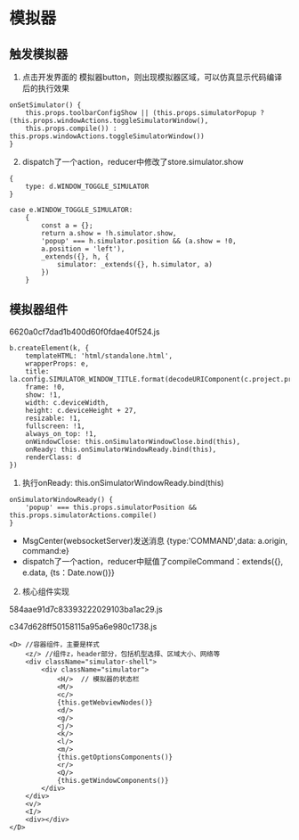 # 模拟器
## 触发模拟器
1. 点击开发界面的 模拟器button，则出现模拟器区域，可以仿真显示代码编译后的执行效果
```
onSetSimulator() {
    this.props.toolbarConfigShow || (this.props.simulatorPopup ? (this.props.windowActions.toggleSimulatorWindow(),
    this.props.compile()) : this.props.windowActions.toggleSimulatorWindow())
}
```
2. dispatch了一个action，reducer中修改了store.simulator.show
```
{
    type: d.WINDOW_TOGGLE_SIMULATOR
}

case e.WINDOW_TOGGLE_SIMULATOR:
    {
        const a = {};
        return a.show = !h.simulator.show,
        'popup' === h.simulator.position && (a.show = !0,
        a.position = 'left'),
        _extends({}, h, {
            simulator: _extends({}, h.simulator, a)
        })
    }
```

## 模拟器组件
6620a0cf7dad1b400d60f0fdae40f524.js

```
b.createElement(k, {
    templateHTML: 'html/standalone.html',
    wrapperProps: e,
    title: la.config.SIMULATOR_WINDOW_TITLE.format(decodeURIComponent(c.project.projectname)),
    frame: !0,
    show: !1,
    width: c.deviceWidth,
    height: c.deviceHeight + 27,
    resizable: !1,
    fullscreen: !1,
    always_on_top: !1,
    onWindowClose: this.onSimulatorWindowClose.bind(this),
    onReady: this.onSimulatorWindowReady.bind(this),
    renderClass: d
})
```
1. 执行onReady: this.onSimulatorWindowReady.bind(this)
```
onSimulatorWindowReady() {
    'popup' === this.props.simulatorPosition && this.props.simulatorActions.compile()
}
```
  - MsgCenter(websocketServer)发送消息 {type:'COMMAND',data: a.origin, command:e}
  - dispatch了一个action，reducer中赋值了compileCommand：extends({}, e.data, {ts：Date.now()}}
2. 核心组件实现

584aae91d7c83393222029103ba1ac29.js

c347d628ff50158115a95a6e980c1738.js
```
<D> //容器组件，主要是样式
    <z/> //组件z，header部分，包括机型选择、区域大小、网络等
    <div className="simulator-shell">
        <div className="simulator">
            <H/>  // 模拟器的状态栏
            <M/>
            <c/>
            {this.getWebviewNodes()}
            <d/>
            <g/>
            <j/>
            <k/>
            <l/>
            <m/>
            {this.getOptionsComponents()}
            <r/>
            <Q/>
            {this.getWindowComponents()}
        </div>
    </div>
    <v/>
    <I/>
    <div></div>
</D>
```



